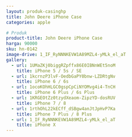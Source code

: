 ```yaml
---
layout: produk-casinghp
title: John Deere iPhone Case
categories: apple

# Produk
product-title: John Deere iPhone Case
harga: 90000
sku: hn-0142
image-drive: 1_IF_RyNNNKEVW1A89MZL4-yMLk_el_aT
gallery:
  - url: 1UMaZKj0biggRZpffx86E0IBNnWEt5noM
    title: iPhone 5 / 5s / SE
  - url: 1kcrnzP3lvF-OedbGaPY0bnw-LZDRtgNv
    title: iPhone 6 / 6s
  - url: 1ocoKOhHLGC0gspCpCiNYOMvg4i4-TnCH
    title: iPhone 6 Plus / 6s Plus
  - url: 1KRGEOtZz0tzydXeaom-ZipzYD-dosRUV
    title: iPhone 7 / 8
  - url: 1rthOhL22kECff_dSBgw4anJtJpHvP7Ka
    title: iPhone 7 Plus / 8 Plus
  - url: 1_IF_RyNNNKEVW1A89MZL4-yMLk_el_aT
    title: iPhone X
---
```

